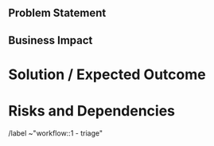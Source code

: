 ## Problem Statement 
<!-- summarize the requested work -->

## Business Impact
<!-- explain the value of this work - what is the expected impact to GitLab (revenue opportunity, cost/time savings opportunity) -->

# Solution / Expected Outcome
<!-- to be completed by Data Team member during validation -->

# Risks and Dependencies
<!-- to be completed by Data Team member during validation -->

/label ~"workflow::1 - triage" 
